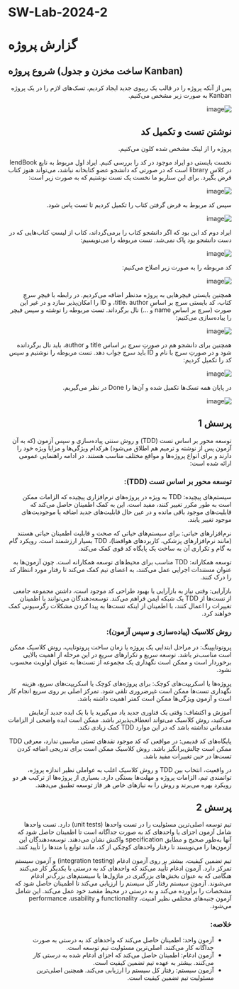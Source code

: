 # SW-Lab-2024-2

# گزارش پروژه

## شروع پروژه (ساخت مخزن و جدول Kanban)
<div dir="rtl">
پس از آنکه پروژه را در قالب یک ریپوی جدید ایجاد کردیم، تسک‌های لازم را در یک پروژه Kanban به صورت زیر مشخص می‌کنیم.


![image](https://github.com/AmiraliE1380/SW-Lab-2024-2/blob/main/images/Kanban_initial.png)


## نوشتن تست و تکمیل کد
<div dir="rtl">

  
پروژه را از لینک مشخص شده کلون می‌کنیم.

نخست بایستی دو ایراد موجود در کد را بررسی کنیم. ایراد اول مربوط به تابع lendBook در کلاس library است که در صورتی که دانشجو عضوِ کتابخانه نباشد، می‌تواند هنوز کتاب قرض بگیرد. برای این سناریو ما نخست یک تست نوشتیم که به صورت زیر است:

![image](https://github.com/AmiraliE1380/SW-Lab-2024-2/blob/main/images/lend_book_test.png)

سپس کد مربوط به قرض گرفتن کتاب را تکمیل کردیم تا تست پاس شود.


![image](https://github.com/AmiraliE1380/SW-Lab-2024-2/blob/main/images/lend_book_code.png)

ایراد دوم کد این بود که اگر دانشجو کتاب را برمی‌گرداند، کتاب از لیستِ کتاب‌هایی که در دست دانشجو بود پاک نمی‌شد. تست مربوطه را می‌نویسیم:


![image](https://github.com/AmiraliE1380/SW-Lab-2024-2/blob/main/images/return_book_test.png)

کد مربوطه را به صورت زیر اصلاح می‌کنیم:


![image](https://github.com/AmiraliE1380/SW-Lab-2024-2/blob/main/images/return_book_code.png)


همچنین بایستی فیچرهایی به پروژه مدنظر اضافه می‌کردیم. در رابطه با فیچرِ سرچِ کتاب، کد بایستی سرچ بر اساسِ title، author، و ID را امکان‌پذیر سازد و در غیر این صورت (سرچ بر اساسِ name و ...) نال برگرداند. تست مربوطه را نوشته و سپس فیچر را پیاده‌سازی می‌کنیم:

![image](https://github.com/AmiraliE1380/SW-Lab-2024-2/blob/main/images/search_books.png)

همچنین برای دانشجو هم در صورتِ سرچ بر اساس title و author، باید نال برگردانده شود و در صورتِ سرچ با نام و ID باید سرچ جواب دهد. تست مربوطه را نوشتیم و سپس کد را تکمیل کردیم:

![image](https://github.com/AmiraliE1380/SW-Lab-2024-2/blob/main/images/search_students.png)


در پایان همه تسک‌ها تکمیل شده و آن‌ها را Done در نظر می‌گیریم.
  
![image](https://github.com/AmiraliE1380/SW-Lab-2024-2/blob/main/images/Kanban_final.png)


## پرسش 1

<div dir="rtl">
  
توسعه محور بر اساس تست (TDD) و روش سنتی پیاده‌سازی و سپس آزمون (که به آن آزمون پس از نوشته و ترمیم هم اطلاق می‌شود) هرکدام ویژگی‌ها و مزایا ویژه خود را دارند و برای انواع پروژه‌ها و مواقع مختلف مناسب هستند. در ادامه راهنمایی عمومی ارائه شده است:

### توسعه محور بر اساس تست (TDD):

سیستم‌های پیچیده:
TDD به ویژه در پروژه‌های نرم‌افزاری پیچیده که الزامات ممکن است به طور مکرر تغییر کنند، مفید است. این به کمک اطمینان حاصل می‌کند که قابلیت‌های موجود باقی مانده و در عین حال قابلیت‌های جدید اضافه یا موجودیت‌های موجود تغییر یابند.

نرم‌افزارهای حیاتی:
برای سیستم‌های حیاتی که صحت و قابلیت اطمینان حیاتی هستند (مانند نرم‌افزارهای پزشکی، کاربردهای هوافضا)، TDD بسیار ارزشمند است. رویکرد گام به گام و تکراری آن به ساخت یک پایگاه کد قوی کمک می‌کند.

توسعه همکارانه:
TDD مناسب برای محیط‌های توسعه همکارانه است. چون آزمون‌ها به عنوان مستندات اجرایی عمل می‌کنند، به اعضای تیم کمک می‌کند تا رفتار مورد انتظار کد را درک کنند.

بازآرایی:
وقتی نیاز به بازآرایی یا بهبود طراحی کد موجود است، داشتن مجموعه جامعی از تست‌ها از TDD یک شبکه ایمن فراهم می‌کند. توسعه‌دهندگان می‌توانند با اطمینان تغییرات را اعمال کنند، با اطمینان از اینکه تست‌ها به پیدا کردن مشکلات رگرسیونی کمک خواهند کرد.

### روش کلاسیک (پیاده‌سازی و سپس آزمون):

پروتوتایپینگ:
در مراحل ابتدایی یک پروژه یا زمان ساخت پروتوتایپ، روش کلاسیک ممکن است مناسب‌تر باشد. توسعه سریع و تکرارهای سریع در این مرحله از اهمیت بالایی برخوردار است و ممکن است نگهداری یک مجموعه از تست‌ها به عنوان اولویت محسوب نشود.

پروژه‌ها یا اسکریپت‌های کوچک:
برای پروژه‌های کوچک یا اسکریپت‌های سریع، هزینه نگهداری تست‌ها ممکن است غیرضروری تلقی شود. تمرکز اصلی بر روی سریع انجام کار است و آزمون ویژگی‌ها ممکن است کمتر اهمیت داشته باشد.

آموزش و اکتشاف:
وقتی یک فناوری جدید یاد می‌گیرید یا با یک ایده جدید آزمایش می‌کنید، روش کلاسیک می‌تواند انعطاف‌پذیرتر باشد. ممکن است ایده واضحی از الزامات مقدماتی نداشته باشد که در این موارد TDD کمک زیادی نکند.

پایگاه‌های کد قدیمی:
در مواقعی که کد موجود نقدهای تستی مناسبی ندارد، معرفی TDD ممکن است چالش‌برانگیز باشد. روش کلاسیک ممکن است برای تدریجی اضافه کردن تست‌ها در حین تغییرات مفید باشد.

در واقعیت، انتخاب بین TDD و روش کلاسیک اغلب به عواملی نظیر اندازه پروژه، توانمندی تیم، الزامات پروژه و مهلت‌ها بستگی دارد. بسیاری از پروژه‌ها از ترکیب هر دو رویکرد بهره می‌برند و روش را به نیازهای خاص هر فاز توسعه تطبیق می‌دهند.

</div>

## پرسش 2


<div dir="rtl">

تیم توسعه اصلی‌ترین مسئولیت را در تست واحدها (unit tests) دارد. تست واحدها شامل آزمون اجزای یا واحدهای کد به صورت جداگانه است تا اطمینان حاصل شود که آنها به‌طور صحیح و مطابق specification واکنش نشان می‌دهند. توسعه‌دهندگان این آزمون‌ها را می‌نویسند تا رفتار واحدهای کوچکی از کد، مانند توابع یا متدها را تأیید کنند.

تیم تضمین کیفیت، بیشتر بر روی آزمون ادغام (integration testing) و آزمون سیستم تمرکز دارد. آزمون ادغام تأیید می‌کند که واحدهای کد به درستی با یکدیگر کار می‌کنند هنگامی که به عنوان بخش‌های بزرگتری در ماژول‌ها یا سیستم‌های بزرگ‌تر ادغام می‌شوند. آزمون سیستم رفتار کل سیستم را ارزیابی می‌کند تا اطمینان حاصل شود که مشخصات را برآورده می‌کند و به درستی در محیط مقصد خود عمل می‌کند. این شامل آزمون جنبه‌های مختلفی نظیر امنیت، functionality و performance ،usability می‌شود.

### خلاصه:

- آزمون واحد: اطمینان حاصل می‌کند که واحدهای کد به درستی به صورت جداگانه کار می‌کنند. اصلی‌ترین مسئولیت تیم توسعه است.
- آزمون ادغام: اطمینان حاصل می‌کند که اجزای ادغام شده به درستی کار می‌کنند. بیشتر به عهده تیم تضمین کیفیت است.
- آزمون سیستم: رفتار کل سیستم را ارزیابی می‌کند. همچنین اصلی‌ترین مسئولیت تیم تضمین کیفیت است.
</div>
